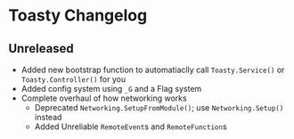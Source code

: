 # Toasty Changelog

## Unreleased

* Added new bootstrap function to automatiaclly call `Toasty.Service()` or `Toasty.Controller()` for you
* Added config system using `_G` and a Flag system
* Complete overhaul of how networking works
	* Deprecated `Networking.SetupFromModule()`; use `Networking.Setup()` instead
	* Added Unreliable `RemoteEvent`s and `RemoteFunction`s